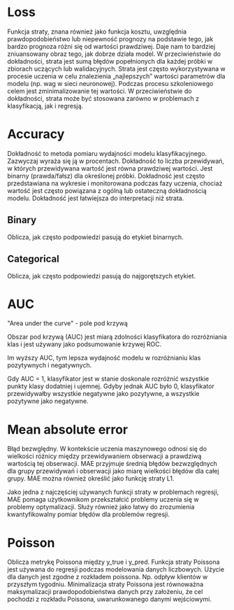 # Loss

Funkcja straty, znana również jako funkcja kosztu, uwzględnia prawdopodobieństwo lub niepewność prognozy na podstawie tego, jak bardzo prognoza różni się od wartości prawdziwej. Daje nam to bardziej zniuansowany obraz tego, jak dobrze działa model.
W przeciwieństwie do dokładności, strata jest sumą błędów popełnionych dla każdej próbki w zbiorach uczących lub walidacyjnych. Strata jest często wykorzystywana w procesie uczenia w celu znalezienia „najlepszych” wartości parametrów dla modelu (np. wag w sieci neuronowej). Podczas procesu szkoleniowego celem jest zminimalizowanie tej wartości.
W przeciwieństwie do dokładności, strata może być stosowana zarówno w problemach z klasyfikacją, jak i regresją.

# Accuracy

Dokładność to metoda pomiaru wydajności modelu klasyfikacyjnego. Zazwyczaj wyraża się ją w procentach. Dokładność to liczba przewidywań, w których przewidywana wartość jest równa prawdziwej wartości. Jest binarny (prawda/fałsz) dla określonej próbki. Dokładność jest często przedstawiana na wykresie i monitorowana podczas fazy uczenia, chociaż wartość jest często powiązana z ogólną lub ostateczną dokładnością modelu. Dokładność jest łatwiejsza do interpretacji niż strata.

## Binary
Oblicza, jak często podpowiedzi pasują do etykiet binarnych.
## Categorical
Oblicza, jak często podpowiedzi pasują do najgorętszych etykiet.
# AUC
"Area under the curve" - pole pod krzywą

Obszar pod krzywą (AUC) jest miarą zdolności klasyfikatora do rozróżniania klas i jest używany jako podsumowanie krzywej ROC.

Im wyższy AUC, tym lepsza wydajność modelu w rozróżnianiu klas pozytywnych i negatywnych.

Gdy AUC = 1, klasyfikator jest w stanie doskonale rozróżnić wszystkie punkty klasy dodatniej i ujemnej. Gdyby jednak AUC było 0, klasyfikator przewidywałby wszystkie negatywne jako pozytywne, a wszystkie pozytywne jako negatywne.

# Mean absolute error
Błąd bezwględny. W kontekście uczenia maszynowego odnosi się do wielkości różnicy między przewidywaniem obserwacji a prawdziwą wartością tej obserwacji. MAE przyjmuje średnią błędów bezwzględnych dla grupy przewidywań i obserwacji jako miarę wielkości błędów dla całej grupy. MAE można również określić jako funkcję straty L1.

Jako jedna z najczęściej używanych funkcji straty w problemach regresji, MAE pomaga użytkownikom przekształcić problemy uczenia się w problemy optymalizacji. Służy również jako łatwy do zrozumienia kwantyfikowalny pomiar błędów dla problemów regresji.


# Poisson

Oblicza metrykę Poissona między y_true i y_pred. Funkcja straty Poissona jest używana do regresji podczas modelowania danych liczbowych. Użycie dla danych jest zgodne z rozkładem poissona. Np. odpływ klientów w przyszłym tygodniu. Minimalizacja straty Poissona jest równoważna maksymalizacji prawdopodobieństwa danych przy założeniu, że cel pochodzi z rozkładu Poissona, uwarunkowanego danymi wejściowymi.